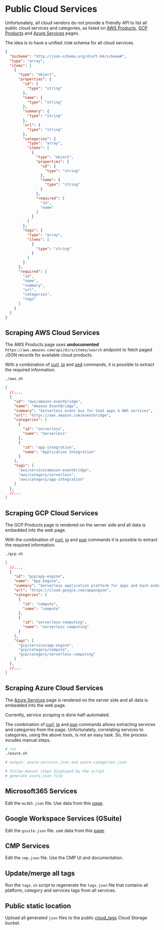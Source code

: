 # Public Cloud Services

Unfortunately, all cloud vendors do not provide a friendly API to list all public cloud services and categories, as listed on [AWS Products](https://aws.amazon.com/products), [GCP Products](https://cloud.google.com/products) and [Azure Services](https://azure.microsoft.com/en-us/services/) pages.

The idea is to have a unified `JSON` schema for all cloud services.

```json
{
  "$schema": "http://json-schema.org/draft-04/schema#",
  "type": "array",
  "items": [
    {
      "type": "object",
      "properties": {
        "id": {
          "type": "string"
        },
        "name": {
          "type": "string"
        },
        "summary": {
          "type": "string"
        },
        "url": {
          "type": "string"
        },
        "categories": {
          "type": "array",
          "items": [
            {
              "type": "object",
              "properties": {
                "id": {
                  "type": "string"
                },
                "name": {
                  "type": "string"
                }
              },
              "required": [
                "id",
                "name"
              ]
            }
          ]
        },
        "tags": {
          "type": "array",
          "items": [
            {
              "type": "string"
            }
          ]
        }
      },
      "required": [
        "id",
        "name",
        "summary",
        "url",
        "categories",
        "tags"
      ]
    }
  ]
}
```

## Scraping AWS Cloud Services

The AWS Products page uses **undocumented** `https://aws.amazon.com/api/dirs/items/search` endpoint to fetch paged JSON records for available cloud products.

With a combination of [curl](https://curl.se/), [jq](https://stedolan.github.io/jq/) and [sed](https://www.gnu.org/software/sed/manual/sed.html) commands, it is possible to extract the required information.

```sh
./aws.sh
```

```json
[
  //...,
  {
    "id": "aws/amazon-eventbridge",
    "name": "Amazon EventBridge",
    "summary": "Serverless event bus for SaaS apps & AWS services",
    "url": "https://aws.amazon.com/eventbridge",
    "categories": [
      {
        "id": "serverless",
        "name": "Serverless"
      },
      {
        "id": "app-integration",
        "name": "Application Integration"
      }
    ],
    "tags": [
      "aws/service/amazon-eventbridge",
      "aws/category/serverless",
      "aws/category/app-integration"
    ]
  },
  //...
]
```

## Scraping GCP Cloud Services

The GCP Products page is rendered on the server side and all data is embedded into the web page.

With the combination of [curl](https://curl.se/), [jq](https://stedolan.github.io/jq/) and [pup](https://github.com/ericchiang/pup) commands it is possible to extract the required information.

```sh
./gcp.sh
```

```json
[
  //...,
  {
    "id": "gcp/app-engine",
    "name": "App Engine",
    "summary": "Serverless application platform for apps and back ends.",
    "url": "https://cloud.google.com/appengine",
    "categories": [
      {
        "id": "compute",
        "name": "compute"
      },
      {
        "id": "serverless-computing",
        "name": "serverless computing"
      }
    ],
    "tags": [
      "gcp/service/app-engine",
      "gcp/category/compute",
      "gcp/category/serverless-computing"
    ]
  },
  //...
]
```

## Scraping Azure Cloud Services

The [Azure Services](https://azure.microsoft.com/en-us/services/) page is rendered on the server side and all data is embedded into the web page.

Currently, service scraping is done half-automated.

The combination of [curl](https://curl.se/), [jq](https://stedolan.github.io/jq/) and [pup](https://github.com/ericchiang/pup) commands allows extracting services and categories from the page. Unfortunately, correlating services to categories, using the above tools, is not an easy task. So, the process incudes manual steps.

```sh
# run
./azure.sh

# output: azure-services.json and azure-categories.json

# follow manual steps displayed by the script
# generate azure.json file

```

## Microsoft365 Services

Edit the `ms365.json` file. Use data from this [page](https://www.microsoft.com/en-us/microsoft-365/compare-microsoft-365-enterprise-plans).

## Google Workspace Services (GSuite)

Edit the `gsuite.json` file. use data from this [page](https://workspace.google.com/features/).

## CMP Services

Edit the `cmp.json` file. Use the CMP UI and documentation.

## Update/merge all tags

Run the `tags.sh` script to regenerate the `tags.json` file that contains all platform, category and services tags from all services.

## Public static location

Upload all generated `json` files to the public [cloud_tags](https://console.cloud.google.com/storage/browser/cloud_tags;tab=objects?forceOnBucketsSortingFiltering=false&project=zenrouter) Cloud Storage bucket.
